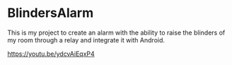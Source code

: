 # BlindersAlarm
This is my project to create an alarm with the ability to raise the blinders of my room through a relay and integrate it with Android.

https://youtu.be/ydcvAiEqxP4
